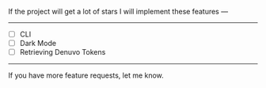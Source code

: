 If the project will get a lot of stars I will implement these features —

---

- [ ] CLI
- [ ] Dark Mode
- [ ] Retrieving Denuvo Tokens

---

If you have more feature requests, let me know.
